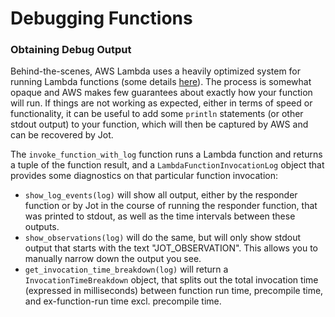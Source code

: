 # Debugging Functions

### Obtaining Debug Output
Behind-the-scenes, AWS Lambda uses a heavily optimized system for running Lambda functions (some details [here](https://www.amazon.science/blog/how-awss-firecracker-virtual-machines-work)). The process is somewhat opaque and AWS makes few guarantees about exactly how your function will run. If things are not working as expected, either in terms of speed or functionality, it can be useful to add some `println` statements (or other stdout output) to your function, which will then be captured by AWS and can be recovered by Jot.

The `invoke_function_with_log` function runs a Lambda function and returns a tuple of the function result, and a `LambdaFunctionInvocationLog` object that provides some diagnostics on that particular function invocation:
- `show_log_events(log)` will show all output, either by the responder function or by Jot in the course of running the responder function, that was printed to stdout, as well as the time intervals between these outputs.
- `show_observations(log)` will do the same, but will only show stdout output that starts with the text "JOT_OBSERVATION". This allows you to manually narrow down the output you see.
- `get_invocation_time_breakdown(log)` will return a `InvocationTimeBreakdown` object, that splits out the total invocation time (expressed in milliseconds) between function run time, precompile time, and ex-function-run time excl. precompile time.
